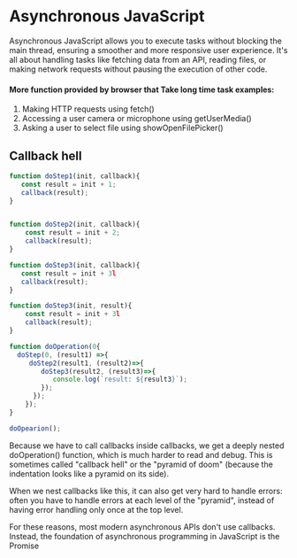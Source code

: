 # Asynchronous JavaScript
Asynchronous JavaScript allows you to execute tasks without blocking the main thread, ensuring a smoother and more responsive user experience. It's all about handling tasks like fetching data from an API, reading files, or making network requests without pausing the execution of other code.


#### More function provided by browser that Take long time task examples:
1. Making HTTP requests using fetch()
2. Accessing a user camera or microphone using getUserMedia()
3. Asking a user to select file using showOpenFilePicker()



## Callback hell
```JavaScript
function doStep1(init, callback){
   const result = init + 1;
   callback(result);
}


function doStep2(init, callback){
    const result = init + 2;
    callback(result);
}

function doStep3(init, callback){
   const result = init + 3l
   callback(result);
}

function doStep3(init, result){
    const result = init + 3l
    callback(result);
}

function doOperation(0{
  doStep(0, (result1) =>{
     doStep2(result1, (result2)=>{
        doStep3(result2, (result3)=>{
           console.log(`result: ${result3}`);
        });
      });
    });
}

doOpearion();
```
Because we have to call callbacks inside callbacks, we get a deeply nested doOperation() function, which is much harder to read and debug. This is sometimes called "callback hell" or the "pyramid of doom" (because the indentation looks like a pyramid on its side).

When we nest callbacks like this, it can also get very hard to handle errors: often you have to handle errors at each level of the "pyramid", instead of having error handling only once at the top level.

For these reasons, most modern asynchronous APIs don't use callbacks. Instead, the foundation of asynchronous programming in JavaScript is the Promise





